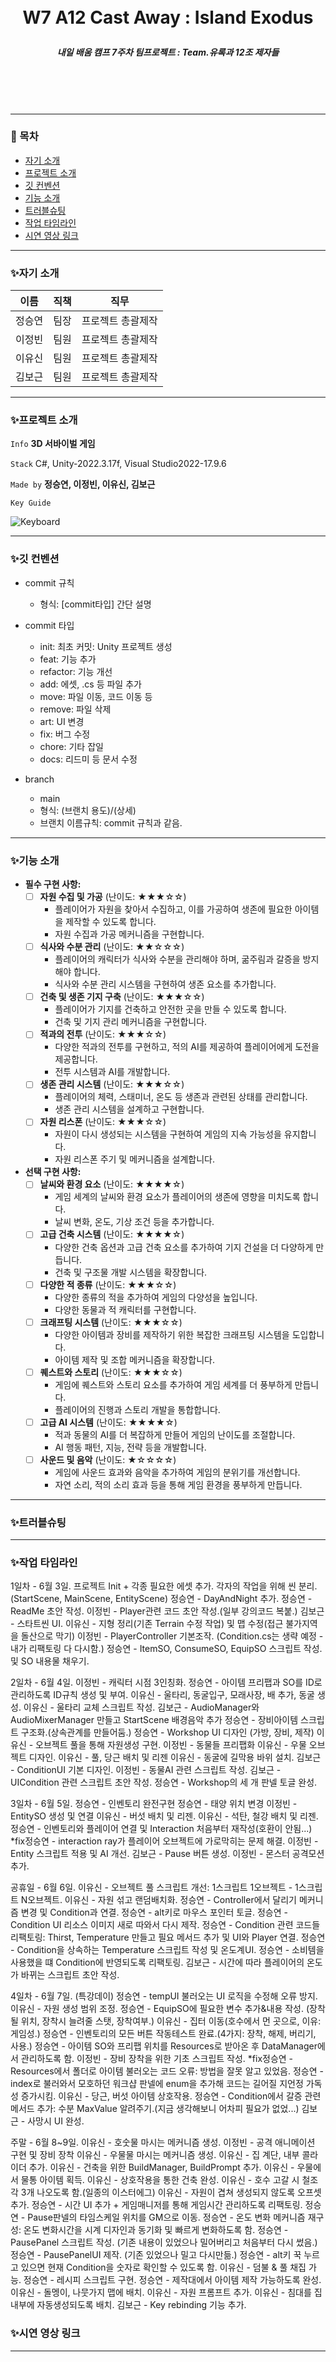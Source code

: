 <br/>
<br/>

# <p align="center"> **W7 A12  Cast Away : Island Exodus**  </p>

##### <p align="center"> <b> 내일 배움 캠프 7주차 팀프로젝트 : Team.유록과 12조 제자들 </b>

<br/>
<br/>

<br/>

---

### 📖 목차
+ [자기 소개](#자기-소개)
+ [프로젝트 소개](#프로젝트-소개)
+ [깃 컨벤션](#깃-컨벤션)
+ [기능 소개](#기능-소개)
+ [트러블슈팅](#트러블슈팅)
+ [작업 타임라인](#작업-타임라인)
+ [시연 영상 링크](#시연-영상-링크)

---

### ✨자기 소개
| 이름   | 직책 | 직무 |
|--------|------|------|
| 정승연 | 팀장 | 프로젝트 총괄제작 |
| 이정빈 | 팀원 | 프로젝트 총괄제작 |
| 이유신 | 팀원 | 프로젝트 총괄제작 |
| 김보근 | 팀원 | 프로젝트 총괄제작 |


---

### ✨프로젝트 소개

 `Info` **3D 서바이벌 게임**

 `Stack` C#, Unity-2022.3.17f, Visual Studio2022-17.9.6   

 `Made by` **정승연, 이정빈, 이유신, 김보근** 

 `Key Guide`


 ![Keyboard](https://github.com/Charen523/W7_A12_CastAway/assets/108499207/0550bc98-cf24-49d9-aa63-30fb30d92eda)

---

### ✨깃 컨벤션

- commit 규칙
    - 형식: [commit타입] 간단 설명

- commit 타입
    - init: 최초 커밋: Unity 프로젝트 생성
    - feat: 기능 추가
    - refactor: 기능 개선
    - add: 에셋, .cs 등 파일 추가
    - move: 파일 이동, 코드 이동 등
    - remove: 파일 삭제
    - art: UI 변경
    - fix: 버그 수정
    - chore: 기타 잡일
    - docs: 리드미 등 문서 수정
 
- branch
    - main
    - 형식: (브랜치 용도)/(상세)
    - 브랜치 이름규칙: commit 규칙과 같음.
---

### ✨기능 소개

- **필수 구현 사항:**
    - [ ]  **자원 수집 및 가공** (난이도: ★★★☆☆)
        - 플레이어가 자원을 찾아서 수집하고, 이를 가공하여 생존에 필요한 아이템을 제작할 수 있도록 합니다.
        - 자원 수집과 가공 메커니즘을 구현합니다.
    - [ ]  **식사와 수분 관리** (난이도: ★★☆☆☆)
        - 플레이어의 캐릭터가 식사와 수분을 관리해야 하며, 굶주림과 갈증을 방지해야 합니다.
        - 식사와 수분 관리 시스템을 구현하여 생존 요소를 추가합니다.
    - [ ]  **건축 및 생존 기지 구축** (난이도: ★★★☆☆)
        - 플레이어가 기지를 건축하고 안전한 곳을 만들 수 있도록 합니다.
        - 건축 및 기지 관리 메커니즘을 구현합니다.
    - [ ]  **적과의 전투** (난이도: ★★★☆☆)
        - 다양한 적과의 전투를 구현하고, 적의 AI를 제공하여 플레이어에게 도전을 제공합니다.
        - 전투 시스템과 AI를 개발합니다.
    - [ ]  **생존 관리 시스템** (난이도: ★★★☆☆)
        - 플레이어의 체력, 스태미너, 온도 등 생존과 관련된 상태를 관리합니다.
        - 생존 관리 시스템을 설계하고 구현합니다.
    - [ ]  **자원 리스폰** (난이도: ★★★☆☆)
        - 자원이 다시 생성되는 시스템을 구현하여 게임의 지속 가능성을 유지합니다.
        - 자원 리스폰 주기 및 메커니즘을 설계합니다.
- **선택 구현 사항:**
    - [ ]  **날씨와 환경 요소** (난이도: ★★★★☆)
        - 게임 세계의 날씨와 환경 요소가 플레이어의 생존에 영향을 미치도록 합니다.
        - 날씨 변화, 온도, 기상 조건 등을 추가합니다.
    - [ ]  **고급 건축 시스템** (난이도: ★★★★☆)
        - 다양한 건축 옵션과 고급 건축 요소를 추가하여 기지 건설을 더 다양하게 만듭니다.
        - 건축 및 구조물 개발 시스템을 확장합니다.
    - [ ]  **다양한 적 종류** (난이도: ★★★☆☆)
        - 다양한 종류의 적을 추가하여 게임의 다양성을 높입니다.
        - 다양한 동물과 적 캐릭터를 구현합니다.
    - [ ]  **크래프팅 시스템** (난이도: ★★★☆☆)
        - 다양한 아이템과 장비를 제작하기 위한 복잡한 크래프팅 시스템을 도입합니다.
        - 아이템 제작 및 조합 메커니즘을 확장합니다.
    - [ ]  **퀘스트와 스토리** (난이도: ★★★☆☆)
        - 게임에 퀘스트와 스토리 요소를 추가하여 게임 세계를 더 풍부하게 만듭니다.
        - 플레이어의 진행과 스토리 개발을 통합합니다.
    - [ ]  **고급 AI 시스템** (난이도: ★★★★☆)
        - 적과 동물의 AI를 더 복잡하게 만들어 게임의 난이도를 조절합니다.
        - AI 행동 패턴, 지능, 전략 등을 개발합니다.
    - [ ]  **사운드 및 음악** (난이도: ★☆☆☆☆)
        - 게임에 사운드 효과와 음악을 추가하여 게임의 분위기를 개선합니다.
        - 자연 소리, 적의 소리 효과 등을 통해 게임 환경을 풍부하게 만듭니다.
--- 

### ✨트러블슈팅


---

### ✨작업 타임라인

1일차 - 6월 3일.
프로젝트 Init + 각종 필요한 에셋 추가.
각자의 작업을 위해 씬 분리. (StartScene, MainScene, EntityScene)
정승연 - DayAndNight 추가.
정승연 - ReadMe 초안 작성.
이정빈 - Player관련 코드 초안 작성.(일부 강의코드 복붙.)
김보근 - 스타트씬 UI.
이유신 - 지형 정리(기존 Terrain 수정 작업) 및 맵 수정(접근 불가지역을 돌산으로 막기)
이정빈 - PlayerController 기본조작. (Condition.cs는 생략 예정 - 내가 리팩토링 다 다시함.)
정승연 - ItemSO, ConsumeSO, EquipSO 스크립트 작성. 및 SO 내용물 채우기.


2일차 - 6월 4일.
이정빈 - 캐릭터 시점 3인칭화.
정승연 - 아이템 프리팹과 SO를 ID로 관리하도록 ID규칙 생성 및 부여.
이유신 - 울타리, 동굴입구, 모래사장, 배 추가, 동굴 생성.
이유신 - 울타리 교체 스크립트 작성.
김보근 - AudioManager와 AudioMixerManager 만들고 StartScene 배경음악 추가
정승연 - 장비아이템 스크립트 구조화.(상속관계를 만들어둠.)
정승연 - Workshop UI 디자인 (가방, 장비, 제작)
이유신 - 오브젝트 풀을 통해 자원생성 구현.
이정빈 - 동물들 프리팹화
이유신 - 우물 오브젝트 디자인.
이유신 - 풀, 당근 배치 및 리젠
이유신 - 동굴에 길막용 바위 설치.
김보근 - ConditionUI 기본 디자인.
이정빈 - 동물AI 관련 스크립트 작성.
김보근 - UICondition 관련 스크립트 초안 작성.
정승연 - Workshop의 세 개 판넬 토글 완성.


3일차 - 6월 5일.
정승연 - 인벤토리 완전구현
정승연 - 태양 위치 변경
이정빈 - EntitySO 생성 및 연결
이유신 - 버섯 배치 및 리젠.
이유신 - 석탄, 철강 배치 및 리젠.
정승연 - 인벤토리와 플레이어 연결 및 Interaction 처음부터 재작성(호환이 안됨...)
*fix정승연 - interaction ray가 플레이어 오브젝트에 가로막히는 문제 해결.
이정빈 - Entity 스크립트 적용 및 AI 개선.
김보근 - Pause 버튼 생성.
이정빈 - 몬스터 공격모션 추가.


공휴일 - 6월 6일.
이유신 - 오브젝트 풀 스크립트 개선: 1스크립트 1오브젝트 - 1스크립트 N오브젝트.
이유신 - 자원 섞고 랜덤배치화.
정승연 - Controller에서 달리기 메커니즘 변경 및 Condition과 연결.
정승연 - alt키로 마우스 포인터 토글.
정승연 - Condition UI 리소스 이미지 새로 따와서 다시 제작.
정승연 - Condition 관련 코드들 리팩토링: Thirst, Temperature 만들고 필요 메서드 추가 및 UI와 Player 연결.
정승연 - Condition을 상속하는 Temperature 스크립트 작성 및 온도계UI.
정승연 - 소비템을 사용했을 떄 Condition에 반영되도록 리팩토링.
김보근 - 시간에 따라 플레이어의 온도가 바뀌는 스크립트 초안 작성.


4일차 - 6월 7일. (특강데이)
정승연 - tempUI 불러오는 UI 로직을 수정해 오류 방지.
이유신 - 자원 생성 범위 조정.
정승연 - EquipSO에 필요한 변수 추가&내용 작성. (장착될 위치, 장착시 늘려줄 스탯, 장착여부.)
이유신 - 집터 이동(호수에서 먼 곳으로, 이유: 게임성.)
정승연 - 인벤토리의 모든 버튼 작동테스트 완료.(4가지: 장착, 해제, 버리기, 사용.)
정승연 - 아이템 SO와 프리팹 위치를 Resources로 받아온 후 DataManager에서 관리하도록 함.
이정빈 - 장비 장착을 위한 기초 스크립트 작성.
*fix정승연 - Resources에서 폴더로 아이템 불러오는 코드 오류: 방법을 잘못 알고 있었음.
정승연 - index로 불러와서 모호하던 워크샵 판넬에 enum을 추가해 코드는 길어질 지언정 가독성 증가시킴.
이유신 - 당근, 버섯 아이템 상호작용.
정승연 - Condition에서 갈증 관련 메서드 추가: 수분 MaxValue 알려주기.(지금 생각해보니 어차피 필요가 없었...)
김보근 - 사망시 UI 완성.


주말 - 6월 8~9일.
이유신 - 호숫물 마시는 메커니즘 생성.
이정빈 - 공격 애니메이션 구현 및 장비 장착
이유신 - 우물물 마시는 메커니즘 생성.
이유신 - 집 계단, 내부 콜라이더 추가.
이유신 - 건축을 위한 BuildManager, BuildPrompt 추가.
이유신 - 우물에서 물통 아이템 획득.
이유신 - 상호작용을 통한 건축 완성.
이유신 - 호수 고갈 시 철조각 3개 나오도록 함.(일종의 이스터에그)
이유신 - 자원이 겹쳐 생성되지 않도록 오프셋 추가.
정승연 - 시간 UI 추가 + 게임매니저를 통해 게임시간 관리하도록 리팩토링.
정승연 - Pause판넬의 타임스케일 위치를 GM으로 이동.
정승연 - 온도 변화 메커니즘 재구성: 온도 변화시간을 시계 디자인과 동기화 및 빠르게 변화하도록 함.
정승연 - PausePanel 스크립트 작성. (기존 내용이 있었으나 밀어버리고 처음부터 다시 썼음.)
정승연 - PausePanelUI 제작. (기존 있었으나 밀고 다시만듦.)
정승연 - alt키 꾹 누르고 있으면 현재 Condition을 숫자로 확인할 수 있도록 함.
이유신 - 덤불 & 풀 채집 가능.
정승연 - 레시피 스크립트 구현.
정승연 - 제작대에서 아이템 제작 가능하도록 완성.
이유신 - 돌멩이, 나뭇가지 맵에 배치.
이유신 - 자원 프롬프트 추가.
이유신 - 침대를 집 내부에 자동생성되도록 배치.
김보근 - Key rebinding 기능 추가.

### ✨시연 영상 링크

---

